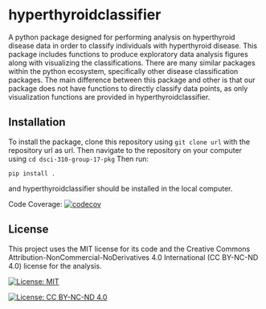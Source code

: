 # hyperthyroidclassifier

A python package designed for performing analysis on hyperthyroid disease data in order to classify individuals with hyperthyroid disease. This package includes functions to produce exploratory data analysis figures along with visualizing the classifications. There are many similar packages within the python ecosystem, specifically other disease classification packages. The main difference between this package and other is that our package does not have functions to directly classify data points, as only visualization functions are provided in hyperthyroidclassifier. 

## Installation
To install the package, clone this repository using `git clone url` with the repository url as url. 
Then navigate to the repository on your computer using `cd dsci-310-group-17-pkg`
Then run: 
```
pip install .
```
and hyperthyroidclassifier should be installed in the local computer. 

Code Coverage: [![codecov](https://codecov.io/gh/DSCI-310/dsci-310-group-17-pkg/branch/main/graph/badge.svg?${{secrets.CODECOV_TOKEN}})](https://codecov.io/gh/DSCI-310/dsci-310-group-17-pkg)


## License
This project uses the MIT license for its code and the Creative Commons Attribution-NonCommercial-NoDerivatives 4.0 International (CC BY-NC-ND 4.0) license for the analysis.

[![License: MIT](https://img.shields.io/badge/License-MIT-yellow.svg)](https://opensource.org/licenses/MIT)

[![License: CC BY-NC-ND 4.0](https://img.shields.io/badge/License-CC_BY--NC--ND_4.0-lightgrey.svg)](https://creativecommons.org/licenses/by-nc-nd/4.0/)
